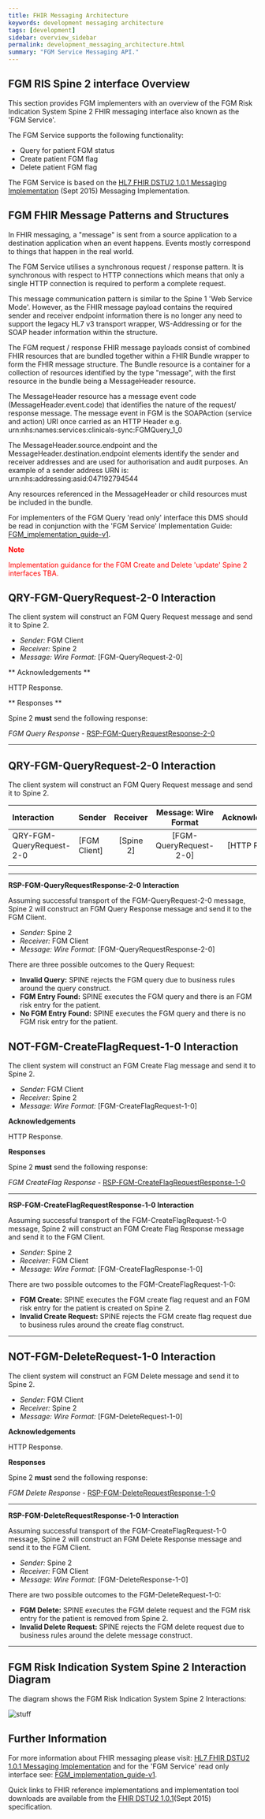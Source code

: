 ```yaml
---
title: FHIR Messaging Architecture
keywords: development messaging architecture
tags: [development]
sidebar: overview_sidebar
permalink: development_messaging_architecture.html
summary: "FGM Service Messaging API."
---
```


## FGM RIS Spine 2 interface Overview ##

This section provides FGM implementers with an overview of the FGM Risk Indication System Spine 2 FHIR messaging interface also known as the 'FGM Service'.  

The FGM Service supports the following functionality:

- Query for patient FGM status
- Create patient FGM flag
- Delete patient FGM flag


The FGM Service is based on the [HL7 FHIR DSTU2 1.0.1 Messaging Implementation](http://hl7.org/fhir/messaging.html) (Sept 2015) Messaging Implementation. 



## FGM FHIR Message Patterns and Structures ##

In FHIR messaging, a "message" is sent from a source application to a destination application when an event happens. Events mostly correspond to things that happen in the real world. 

The FGM Service utilises a synchronous request / response pattern. It is synchronous with respect to HTTP connections which means that only a single HTTP connection 
is required to perform a complete request.

This message communication pattern is similar to the Spine 1 'Web Service Mode'. However, as the FHIR message payload
contains the required sender and receiver endpoint information there is no longer any need to support the legacy HL7 v3 transport wrapper, WS-Addressing or for the SOAP header information within the structure.

The FGM request / response FHIR message payloads consist of combined FHIR resources that are bundled together within a FHIR Bundle wrapper to form the FHIR message structure. The Bundle resource is a container for a collection of resources identified by the type "message", with the first 
resource in the bundle being a MessageHeader resource.

The MessageHeader resource has a message event code (MessageHeader.event.code) that identifies the nature of the request/ response message. The message event in FGM is the SOAPAction (service and action) URI once carried as an HTTP Header e.g. urn:nhs:names:services:clinicals-sync:FGMQuery_1_0

The MessageHeader.source.endpoint and  the MessageHeader.destination.endpoint elements identify the sender and receiver addresses and are used for authorisation and audit purposes. An example of a sender address URN is: urn:nhs:addressing:asid:047192794544

Any resources referenced in the MessageHeader or child resources must be included in the bundle.

For implementers of the FGM Query 'read only' interface this DMS should be read in conjunction with the 'FGM Service' Implementation Guide: [FGM_implementation_guide-v1].

<font color="red">**Note**

Implementation guidance for the FGM Create and Delete 'update' Spine 2 interfaces TBA. 
</font>


[FGM_implementation_guide-v1]: images/fgm/FGM_implementation_guide-v1.pdf


## QRY-FGM-QueryRequest-2-0 Interaction ## 

The client system will construct an FGM Query Request message and send it to Spine 2.

- *Sender:* FGM Client
- *Receiver:* Spine 2
- *Message: Wire Format:* [FGM-QueryRequest-2-0]

** Acknowledgements **

HTTP Response.

** Responses **

Spine 2 **must** send the following response:

*FGM Query Response* - [RSP-FGM-QueryRequestResponse-2-0](#RSP-FGM-QueryRequestResponse-2-0)

----------

## QRY-FGM-QueryRequest-2-0 Interaction ## 

The client system will construct an FGM Query Request message and send it to Spine 2.

|Interaction | Sender| Receiver | Message: Wire Format | Acknowledgements | Responses |
| :---------| :--------- | :-----: |:-----: |:-----: | :-----: |
| QRY-FGM-QueryRequest-2-0 | [FGM Client]| [Spine 2] | [FGM-QueryRequest-2-0] | [HTTP Response] | [RSP-FGM-QueryRequestResponse-2-0](#RSP-FGM-QueryRequestResponse-2-0) OR |
| | | | |

----------

**<a name="RSP-FGM-QueryRequestResponse-2-0"></a> RSP-FGM-QueryRequestResponse-2-0 Interaction** 

Assuming successful transport of the FGM-QueryRequest-2-0 message, Spine 2 will construct an FGM Query Response message and send it to the FGM Client.

- *Sender:* Spine 2 
- *Receiver:* FGM Client
- *Message: Wire Format:* [FGM-QueryRequestResponse-2-0]

There are three possible outcomes to the Query Request:

- **Invalid Query:** SPINE rejects the FGM query due to business rules around the query construct.
- **FGM Entry Found:** SPINE executes the FGM query and there is an FGM risk entry for the patient.
- **No FGM Entry Found:** SPINE executes the FGM query and there is no FGM risk entry for the patient.



## NOT-FGM-CreateFlagRequest-1-0 Interaction ## 

The client system will construct an FGM Create Flag message and send it to Spine 2.

- *Sender:* FGM Client
- *Receiver:* Spine 2
- *Message: Wire Format:* [FGM-CreateFlagRequest-1-0]

**Acknowledgements**

HTTP Response.

**Responses**

Spine 2 **must** send the following response:

*FGM CreateFlag Response* - [RSP-FGM-CreateFlagRequestResponse-1-0](#RSP-FGM-CreateFlagRequestResponse-1-0)

----------

**<a name="RSP-FGM-CreateFlagRequestResponse-1-0"></a> RSP-FGM-CreateFlagRequestResponse-1-0 Interaction** 

Assuming successful transport of the FGM-CreateFlagRequest-1-0 message, Spine 2 will construct an FGM Create Flag Response message and send it to the FGM Client.

- *Sender:* Spine 2 
- *Receiver:* FGM Client
- *Message: Wire Format:* [FGM-CreateFlagResponse-1-0]

There are two possible outcomes to the FGM-CreateFlagRequest-1-0:

- **FGM Create:** SPINE executes the FGM create flag request and an FGM risk entry for the patient is created on Spine 2.
- **Invalid Create Request:** SPINE rejects the FGM create flag request due to business rules around the create flag construct.

----------

## NOT-FGM-DeleteRequest-1-0 Interaction ## 

The client system will construct an FGM Delete message and send it to Spine 2.

- *Sender:* FGM Client
- *Receiver:* Spine 2
- *Message: Wire Format:* [FGM-DeleteRequest-1-0]

**Acknowledgements**

HTTP Response.

**Responses**

Spine 2 **must** send the following response:

*FGM Delete Response* - [RSP-FGM-DeleteRequestResponse-1-0](#RSP-FGM-DeleteRequestResponse-1-0)

----------

**<a name="RSP-FGM-DeleteRequestResponse-1-0"></a> RSP-FGM-DeleteRequestResponse-1-0 Interaction** 

Assuming successful transport of the FGM-CreateFlagRequest-1-0 message, Spine 2 will construct an FGM Delete Response message and send it to the FGM Client.

- *Sender:* Spine 2 
- *Receiver:* FGM Client
- *Message: Wire Format:* [FGM-DeleteResponse-1-0]

There are two possible outcomes to the FGM-DeleteRequest-1-0:

- **FGM Delete:** SPINE executes the FGM delete request and the FGM risk entry for the patient is removed from Spine 2.
- **Invalid Delete Request:** SPINE rejects the FGM delete request due to business rules around the delete message construct.

----------



## FGM Risk Indication System Spine 2 Interaction Diagram ##


The diagram shows the FGM Risk Indication System Spine 2 Interactions:

<!-- </br>

<div style="display: block;"><img  src="FGMFHIRInteractions.png" alt="Interactions"></div>  
<br> -->

![stuff](images/fgm/FGMFHIRInteractions.png)



## Further Information ##
  
For more information about FHIR messaging please visit: [HL7 FHIR DSTU2 1.0.1 Messaging Implementation](http://hl7.org/fhir/messaging.html) and for the 'FGM Service' read only interface see: [FGM_implementation_guide-v1](images/fgm/FGM_implementation_guide-v1.pdf).

Quick links to FHIR reference implementations and implementation tool downloads are available from the [FHIR DSTU2 1.0.1](http://hl7.org/fhir/index.html)(Sept 2015) specification.